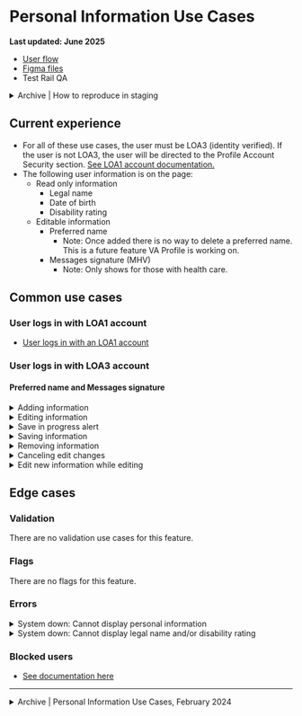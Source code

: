 # Personal Information Use Cases

**Last updated: June 2025**

- [User flow](https://www.figma.com/design/qfyUmEOVawplgrEKYKFp0f/Profile---Personal-information?node-id=931-9736&t=XpeLUcvcZmicphy6-1)
- [Figma files](https://www.figma.com/design/qfyUmEOVawplgrEKYKFp0f/Profile---Personal-information?node-id=918-3504&t=XpeLUcvcZmicphy6-1)
- Test Rail QA

<details><summary>Archive | How to reproduce in staging</summary>

- [User needs to add or update personal information](https://github.com/department-of-veterans-affairs/va.gov-team/blob/master/products/identity-personalization/profile/personal-information/use-cases/add-edit-personal-info.md#add-or-edit-personal-info)

</details>

## Current experience
- For all of these use cases, the user must be LOA3 (identity verified). If the user is not LOA3, the user will be directed to the Profile Account Security section. [See LOA1 account documentation.](https://github.com/department-of-veterans-affairs/va.gov-team/blob/master/products/identity-personalization/profile/use-cases/loa1-user.md)
- The following user information is on the page:
   - Read only information
     - Legal name
     - Date of birth
     - Disability rating
  - Editable information
     - Preferred name
        - Note: Once added there is no way to delete a preferred name. This is a future feature VA Profile is working on.
     - Messages signature (MHV)
        - Note: Only shows for those with health care.


## Common use cases
### User logs in with LOA1 account
- [User logs in with an LOA1 account](https://github.com/department-of-veterans-affairs/va.gov-team/blob/master/products/identity-personalization/profile/use-cases/loa1-user.md)

### User logs in with LOA3 account
#### Preferred name and Messages signature

<details><summary>Adding information</summary>

- **Use case:** For each section without information on file, i.e. a `null` value, the user will see the name of the section and prompt to edit their profile to add [section information]. Clicking the Edit button will put the section into an inline edit mode.
- **Status code:** None
- **Format:** See designs
- [Link to designs](https://www.figma.com/design/qfyUmEOVawplgrEKYKFp0f/Profile---Personal-information?node-id=929-10407&t=IxDeELaasWg4dcVS-1)
- **Content:** See designs

</details>


<details><summary>Editing information</summary>

- **Use case:** Clicking the Edit button will put the section into edit mode and reveal the editable fields inline. If there are input errors they show inline with the input field.
- **Status code:** None
- **Format:** See designs
- Links to designs
   - [Preferred name](https://www.figma.com/design/qfyUmEOVawplgrEKYKFp0f/Profile---Personal-information?node-id=927-7211&t=IxDeELaasWg4dcVS-1)
   - [Messages signature](https://www.figma.com/design/qfyUmEOVawplgrEKYKFp0f/Profile---Personal-information?node-id=930-4389&t=IxDeELaasWg4dcVS-1)
- **Content:** See designs

</details>


<details><summary>Save in progress alert</summary>

- **Use case:** Shows while the users information is in the process of being saved. Field value and buttons are hidden since there is an action in progress, and we’re waiting for a response to display the correct field value.
- **Status code:** None
- **Format:** [Loading indicator in button](https://design.va.gov/components/loading-indicator)
- [Link to designs](https://www.figma.com/design/qfyUmEOVawplgrEKYKFp0f/Profile---Personal-information?node-id=950-7612&t=IxDeELaasWg4dcVS-1)
- **Content:** See designs

</details>


<details><summary>Saving information</summary>

- **Use case:** Changes are saved once the user presses the Save button. Once the form is successfully saved, the user is returned to read mode and a slim success alert should display below the section header.
- **Status code:** 200
- **Format:** [Slim success alert](https://design.va.gov/components/alert/#examples---slim-alert)
- [Link to designs](https://www.figma.com/design/qfyUmEOVawplgrEKYKFp0f/Profile---Personal-information?node-id=927-9728&t=IxDeELaasWg4dcVS-1)
- **Content:** Update saved.

</details>


<details><summary>Removing information</summary>

- **Use case:** Preferred name cannot be removed once added.
   - Messages signature can be removed by clicking the remove button, which will trigger a modal prompting the user to confirm they want to remove their information.
- **Status code:** None
- **Format:** [Warning modal](https://design.va.gov/components/modal/#warning)
- UNABLE TO TRIGGER [N/A]
- **Content:** TBD

</details>


<details><summary>Canceling edit changes</summary>

- **Use case:** If a user has made changes to any form field, has not correctly or completely filled out the field, and hits cancel, they will trigger an inline error.
	- If the field is correctly and completely filled out, or they hit cancel a second time, they'll see a modal warning message asking to confirm if they want to leave edit mode.
- **Status code:** None
- **Format:** [Warning modal](https://design.va.gov/components/modal/#warning)
- [Link to designs](https://www.figma.com/design/qfyUmEOVawplgrEKYKFp0f/Profile---Personal-information?node-id=931-9209&t=IxDeELaasWg4dcVS-1)
- **Content:**

Header: Cancel changes?

You haven’t finished editing and saving the changes to your [H3 section title]. If you cancel now, we won’t save your changes.

Primary button: Yes, cancel my changes

Secondary button: No, go back to editing

</details>


<details><summary>Edit new information while editing</summary>

- **Use case:** If a user attempts to edit a different data point on the page, a modal will trigger informing them they have to complete their action first before starting a new one.
- **Status code:** None
- **Format:** [Warning modal](https://design.va.gov/components/modal/#warning)
- [Link to designs](https://www.figma.com/design/qfyUmEOVawplgrEKYKFp0f/Profile---Personal-information?node-id=931-9449&t=IxDeELaasWg4dcVS-1)
- **Content:**

Header: Save or cancel your edits to [H3 section header]

Before you can edit a new section of your profile, you need to save or cancel your edits to your [H3 section header]. If you cancel, we won't save your in-progress edits.

Primary button: OK

</details>


## Edge cases
### Validation
There are no validation use cases for this feature.

### Flags
There are no flags for this feature.

### Errors

<details><summary>System down: Cannot display personal information</summary>

- **Use case:** Backend system that controls the personal information page is down.
- **Status code:** None
- **Format:** [Warning alert component](https://design.va.gov/components/alert/#warning-alert)
- REFERENCE [Link to designs](https://www.figma.com/design/bFdl7MEIda4ExZIQuot84r/Profile---Contact-Information?node-id=3147-17046&t=GHty9iyEI8JuwTB9-1)
- **Content:**

H2: This page isn't available right now

We’re sorry. Something went wrong on our end. Refresh this page or try again later.

</details>


<details><summary>System down: Cannot display legal name and/or disability rating</summary>

- **Use case:** Backend system that controls the legal name and disability rating are down. A slim warning message appears inline under the section header. It is possible for both of these errors to appear at the same time.
- **Status code:** None
- **Format:** [Warning slim alert component](https://design.va.gov/components/alert/#web-2)
- REFERENCE Links to designs
   - [Legal name](https://www.figma.com/design/qfyUmEOVawplgrEKYKFp0f/Profile---Personal-information?node-id=0-66&t=5dhgHTuWdYUMln4l-1)
   - [Disability rating](https://www.figma.com/design/qfyUmEOVawplgrEKYKFp0f/Profile---Personal-information?node-id=0-55&t=G3wWRZVoO8OcGFyt-1)
- **Content:**

Legal name: We're sorry. Something went wrong on our end and we can't load your legal name. Try again later.

Disability rating: We're sorry. Something went wrong on our end and we can't load your disability rating information. Try again later.

</details>


### Blocked users 
- [See documentation here](https://github.com/department-of-veterans-affairs/va.gov-team/blob/master/products/identity-personalization/profile/use-cases/blocked-account.md)

---

<details><summary>Archive | Personal Information Use Cases, February 2024</summary>

# Personal Information Use Cases

**Last updated:** February 15, 2024

For all of these use cases, the user must be LOA3 (identity verified). If the user is not LOA3, the only thing they can access in profile is the Account Security section.

## Common use cases
### User logs in with LOA1 account
- [User logs in with an LOA1 account](https://github.com/department-of-veterans-affairs/va.gov-team/blob/master/products/identity-personalization/profile/use-cases/loa1-user.md)

### User logs in with LOA3 account
- [User needs to add or edit personal information (Preferred name or Gender identity)](https://github.com/department-of-veterans-affairs/va.gov-team/blob/master/products/identity-personalization/profile/personal-information/use-cases/add-edit-personal-info.md)

## Edge cases

### Flags
There are no direct flags associated with this feature. However indirectly, if a user's account is flagged they will be unable to see this section of the profile. [For more details on blocking see the account security FE documentation](https://github.com/department-of-veterans-affairs/va.gov-team-sensitive/blob/master/products/identity-personalization/profile/account_security/frontend_documentation.md#fiduciary-flag--blocked-profile-logic).

### Validation
There are no validation use cases for this feature.

### System
- [Something has gone wrong and VA.gov can’t display any personal information](https://github.com/department-of-veterans-affairs/va.gov-team/blob/master/products/identity-personalization/profile/personal-information/use-cases/system-cant-display-personal-info.md)
- [Something has gone wrong and VA.gov can't display legal name and/or disability rating](https://github.com/department-of-veterans-affairs/va.gov-team/blob/master/products/identity-personalization/profile/personal-information/use-cases/system-cant-display-disability-rating-or-legal-name.md)

## Flow diagrams
- [Mobile page of design file](https://www.figma.com/file/qfyUmEOVawplgrEKYKFp0f/Profile---Personal-information?type=design&node-id=0%3A1&mode=design&t=3BjAesVLktQXS6X2-1) has user flow

</details>
